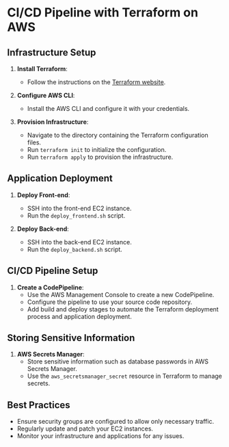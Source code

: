 # CI/CD Pipeline with Terraform on AWS

## Infrastructure Setup

1. **Install Terraform**:
   - Follow the instructions on the [Terraform website](https://learn.hashicorp.com/tutorials/terraform/install-cli).

2. **Configure AWS CLI**:
   - Install the AWS CLI and configure it with your credentials.

3. **Provision Infrastructure**:
   - Navigate to the directory containing the Terraform configuration files.
   - Run `terraform init` to initialize the configuration.
   - Run `terraform apply` to provision the infrastructure.

## Application Deployment

1. **Deploy Front-end**:
   - SSH into the front-end EC2 instance.
   - Run the `deploy_frontend.sh` script.

2. **Deploy Back-end**:
   - SSH into the back-end EC2 instance.
   - Run the `deploy_backend.sh` script.

## CI/CD Pipeline Setup

1. **Create a CodePipeline**:
   - Use the AWS Management Console to create a new CodePipeline.
   - Configure the pipeline to use your source code repository.
   - Add build and deploy stages to automate the Terraform deployment process and application deployment.

## Storing Sensitive Information

1. **AWS Secrets Manager**:
   - Store sensitive information such as database passwords in AWS Secrets Manager.
   - Use the `aws_secretsmanager_secret` resource in Terraform to manage secrets.

## Best Practices

- Ensure security groups are configured to allow only necessary traffic.
- Regularly update and patch your EC2 instances.
- Monitor your infrastructure and applications for any issues.